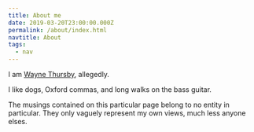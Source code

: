 ```yaml
---
title: About me
date: 2019-03-20T23:00:00.000Z
permalink: /about/index.html
navtitle: About
tags:
  - nav
---
```

I am [Wayne Thursby](#), allegedly.

I like dogs, Oxford commas, and long walks on the bass guitar.

The musings contained on this particular page belong to no entity in particular. They only vaguely represent my own views, much less anyone elses.
